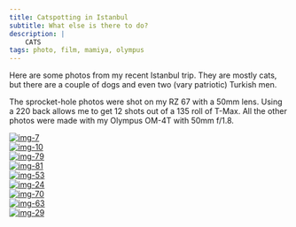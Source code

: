 ```yaml
---
title: Catspotting in Istanbul
subtitle: What else is there to do?
description: |
    CATS
tags: photo, film, mamiya, olympus
---
```


Here are some photos from my recent Istanbul trip. They are mostly cats, but there are a couple of dogs and even two (vary patriotic) Turkish men.

The sprocket-hole photos were shot on my RZ 67 with a 50mm lens. Using a 220 back allows me to get 12 shots out of a 135 roll of T-Max. All the other photos were made with my Olympus OM-4T with 50mm f/1.8.

<div class="flickr-embed"><a data-flickr-embed="true" href="https://www.flickr.com/photos/elappo/53239412781/in/album-72177720311764219/" title="img-7"><img class="flickr-img" src="https://live.staticflickr.com/65535/53239412781_dcf27d7de4_k.jpg" alt="img-7"/></a></div>

<div class="flickr-embed"><a data-flickr-embed="true" href="https://www.flickr.com/photos/elappo/53239779624/in/album-72177720311764219/" title="img-10"><img class="flickr-img" src="https://live.staticflickr.com/65535/53239779624_e15aa835ea_k.jpg" alt="img-10"/></a></div>

<div class="flickr-embed"><a data-flickr-embed="true" href="https://www.flickr.com/photos/elappo/53239897455/in/album-72177720311764219/" title="img-79"><img class="flickr-img" src="https://live.staticflickr.com/65535/53239897455_ddb5639020_k.jpg" alt="img-79"/></a></div>

<div class="flickr-embed"><a data-flickr-embed="true" href="https://www.flickr.com/photos/elappo/53238542847/in/album-72177720311764219/" title="img-81"><img class="flickr-img" src="https://live.staticflickr.com/65535/53238542847_037719ea21_k.jpg" alt="img-81"/></a></div>

<div class="flickr-embed"><a data-flickr-embed="true" href="https://www.flickr.com/photos/elappo/53239780559/in/album-72177720311764219/" title="img-53"><img class="flickr-img" src="https://live.staticflickr.com/65535/53239780559_6ca294a77d_k.jpg" alt="img-53"/></a></div>

<div class="flickr-embed"><a data-flickr-embed="true" href="https://www.flickr.com/photos/elappo/53239714513/in/album-72177720311764219/" title="img-24"><img class="flickr-img" src="https://live.staticflickr.com/65535/53239714513_73acd7ce0c_k.jpg" alt="img-24"/></a></div>

<div class="flickr-embed"><a data-flickr-embed="true" href="https://www.flickr.com/photos/elappo/53239780239/in/album-72177720311764219/" title="img-70"><img class="flickr-img" src="https://live.staticflickr.com/65535/53239780239_dcdf69cd78_k.jpg" alt="img-70"/></a></div>

<div class="flickr-embed"><a data-flickr-embed="true" href="https://www.flickr.com/photos/elappo/53239780389/in/album-72177720311764219/" title="img-63"><img class="flickr-img" src="https://live.staticflickr.com/65535/53239780389_cc272bd063_k.jpg" alt="img-63"/></a></div>

<div class="flickr-embed"><a data-flickr-embed="true" href="https://www.flickr.com/photos/elappo/53239414311/in/album-72177720311764219/" title="img-29"><img class="flickr-img" src="https://live.staticflickr.com/65535/53239414311_d080e9b1ab_k.jpg" alt="img-29"/></a></div>